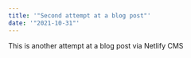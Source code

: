 ```yaml
---
title: '"Second attempt at a blog post"'
date: '"2021-10-31"'
---
```

This is another attempt at a blog post via Netlify CMS